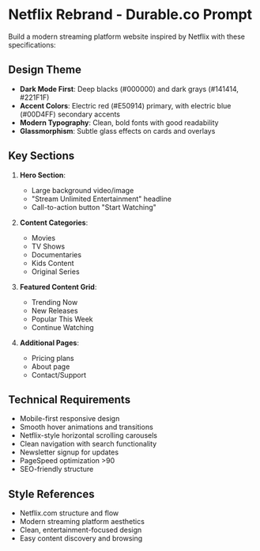 # Netflix Rebrand - Durable.co Prompt

Build a modern streaming platform website inspired by Netflix with these specifications:

## Design Theme
- **Dark Mode First**: Deep blacks (#000000) and dark grays (#141414, #221F1F)
- **Accent Colors**: Electric red (#E50914) primary, with electric blue (#00D4FF) secondary accents
- **Modern Typography**: Clean, bold fonts with good readability
- **Glassmorphism**: Subtle glass effects on cards and overlays

## Key Sections
1. **Hero Section**: 
   - Large background video/image
   - "Stream Unlimited Entertainment" headline
   - Call-to-action button "Start Watching"

2. **Content Categories**:
   - Movies
   - TV Shows  
   - Documentaries
   - Kids Content
   - Original Series

3. **Featured Content Grid**:
   - Trending Now
   - New Releases
   - Popular This Week
   - Continue Watching

4. **Additional Pages**:
   - Pricing plans
   - About page
   - Contact/Support

## Technical Requirements
- Mobile-first responsive design
- Smooth hover animations and transitions
- Netflix-style horizontal scrolling carousels
- Clean navigation with search functionality
- Newsletter signup for updates
- PageSpeed optimization >90
- SEO-friendly structure

## Style References
- Netflix.com structure and flow
- Modern streaming platform aesthetics
- Clean, entertainment-focused design
- Easy content discovery and browsing
